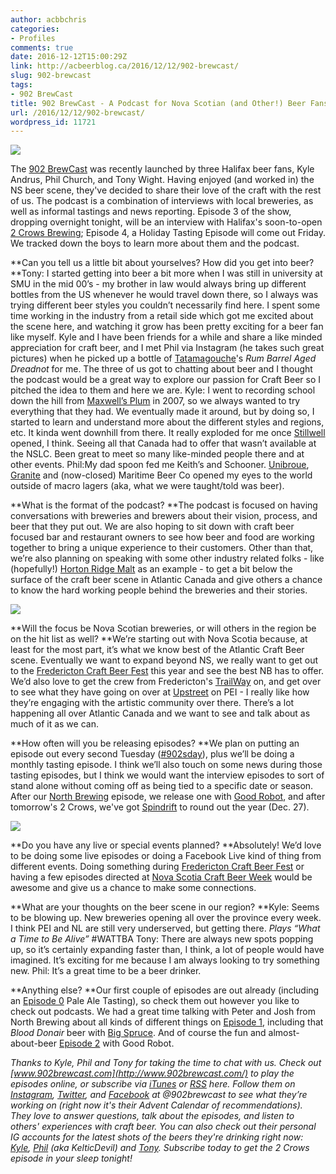 ```yaml
---
author: acbbchris
categories:
- Profiles
comments: true
date: 2016-12-12T15:00:29Z
link: http://acbeerblog.ca/2016/12/12/902-brewcast/
slug: 902-brewcast
tags:
- 902 BrewCast
title: 902 BrewCast - A Podcast for Nova Scotian (and Other!) Beer Fans
url: /2016/12/12/902-brewcast/
wordpress_id: 11721
---
```


[![](http://acbeerblog.ca/wp-content/uploads/2017/12/902recording-300x300.jpg)](http://acbeerblog.ca/wp-content/uploads/2017/12/902recording.jpg)




The [902 BrewCast](http://www.902brewcast.com/) was recently launched by three Halifax beer fans, Kyle Andrus, Phil Church, and Tony Wight. Having enjoyed (and worked in) the NS beer scene, they've decided to share their love of the craft with the rest of us. The podcast is a combination of interviews with local breweries, as well as informal tastings and news reporting. Episode 3 of the show, dropping overnight tonight, will be an interview with Halifax's soon-to-open [2 Crows Brewing](http://2crowsbrewing.com/); Episode 4, a Holiday Tasting Episode will come out Friday. We tracked down the boys to learn more about them and the podcast.




**Can you tell us a little bit about yourselves? How did you get into beer?
**Tony: I started getting into beer a bit more when I was still in university at SMU in the mid 00’s - my brother in law would always bring up different bottles from the US whenever he would travel down there, so I always was trying different beer styles you couldn’t necessarily find here. I spent some time working in the industry from a retail side which got me excited about the scene here, and watching it grow has been pretty exciting for a beer fan like myself. Kyle and I have been friends for a while and share a like minded appreciation for craft beer, and I met Phil via Instagram (he takes such great pictures) when he picked up a bottle of [Tatamagouche](http://tatabrew.com/)'s _Rum Barrel Aged Dreadnot_ for me. The three of us got to chatting about beer and I thought the podcast would be a great way to explore our passion for Craft Beer so I pitched the idea to them and here we are.
Kyle: I went to recording school down the hill from [Maxwell’s Plum](http://www.themaxwellsplum.com/) in 2007, so we always wanted to try everything that they had. We eventually made it around, but by doing so, I started to learn and understand more about the different styles and regions, etc. It kinda went downhill from there. It really exploded for me once [Stillwell](http://www.barstillwell.com/) opened, I think. Seeing all that Canada had to offer that wasn’t available at the NSLC. Been great to meet so many like-minded people there and at other events.
Phil:My dad spoon fed me Keith’s and Schooner. [Unibroue](http://www.unibroue.com/), [Granite](http://www.granitebreweryhalifax.ca/) and (now-closed) Maritime Beer Co opened my eyes to the world outside of macro lagers (aka, what we were taught/told was beer).





**What is the format of the podcast?
**The podcast is focused on having conversations with breweries and brewers about their vision, process, and beer that they put out. We are also hoping to sit down with craft beer focused bar and restaurant owners to see how beer and food are working together to bring a unique experience to their customers. Other than that, we’re also planning on speaking with some other industry related folks - like (hopefully!) [Horton Ridge Malt](https://www.hortonridgemalt.com/) as an example - to get a bit below the surface of the craft beer scene in Atlantic Canada and give others a chance to know the hard working people behind the breweries and their stories.




[![](http://acbeerblog.ca/wp-content/uploads/2017/12/902North-300x300.jpg)](http://acbeerblog.ca/wp-content/uploads/2017/12/902North.jpg)




**Will the focus be Nova Scotian breweries, or will others in the region be on the hit list as well?
**We’re starting out with Nova Scotia because, at least for the most part, it’s what we know best of the Atlantic Craft Beer scene. Eventually we want to expand beyond NS, we really want to get out to the [Fredericton Craft Beer Fest](http://www.frederictoncraftbeerfestival.com/) this year and see the best NB has to offer. We’d also love to get the crew from Fredericton's [TrailWay](http://www.trailwaybrewing.com/) on, and get over to see what they have going on over at [Upstreet](http://upstreetcraftbrewing.com) on PEI - I really like how they’re engaging with the artistic community over there. There’s a lot happening all over Atlantic Canada and we want to see and talk about as much of it as we can.




**How often will you be releasing episodes?
**We plan on putting an episode out every second Tuesday ([#902sday](https://twitter.com/hashtag/902sday?src=hash)), plus we’ll be doing a monthly tasting episode. I think we’ll also touch on some news during those tasting episodes, but I think we would want the interview episodes to sort of stand alone without coming off as being tied to a specific date or season. After our [North Brewing](http://www.northbrewing.ca/) episode, we release one with [Good Robot](http://goodrobotbrewing.ca), and after tomorrow's 2 Crows, we've got [Spindrift](http://spindriftbrewing.com/) to round out the year (Dec. 27).




[![](http://acbeerblog.ca/wp-content/uploads/2017/12/902BrewCast-schedule-300x300.jpg)](http://acbeerblog.ca/wp-content/uploads/2017/12/902BrewCast-schedule.jpg)




**Do you have any live or special events planned?
**Absolutely! We’d love to be doing some live episodes or doing a Facebook Live kind of thing from different events. Doing something during [Fredericton Craft Beer Fest](http://www.frederictoncraftbeerfestival.com/) or having a few episodes directed at [Nova Scotia Craft Beer Week](http://nscraftbeer.ca/craftbeerweek/) would be awesome and give us a chance to make some connections.




**What are your thoughts on the beer scene in our region?
**Kyle: Seems to be blowing up. New breweries opening all over the province every week. I think PEI and NL are still very underserved, but getting there. *Plays “What a Time to Be Alive”* #WATTBA
Tony: There are always new spots popping up, so it’s certainly expanding faster than, I think, a lot of people would have imagined. It’s exciting for me because I am always looking to try something new.
Phil: It’s a great time to be a beer drinker.




**Anything else?
**Our first couple of episodes are out already (including an [Episode 0](https://902brewcast.simplecast.fm/0) Pale Ale Tasting), so check them out however you like to check out podcasts. We had a great time talking with Peter and Josh from North Brewing about all kinds of different things on [Episode 1](https://902brewcast.simplecast.fm/1), including that _Blood Donair_ beer with [Big Spruce](http://www.bigspruce.ca/). And of course the fun and almost-about-beer [Episode 2](https://902brewcast.simplecast.fm/2) with Good Robot.


_Thanks to Kyle, Phil and Tony for taking the time to chat with us. Check out [www.902brewcast.com](http://www.902brewcast.com/) to play the episodes online, or subscribe via [iTunes](https://itunes.apple.com/ca/podcast/902-brewcast/id1177839089) or [RSS](http://simplecast.com/podcasts/2452/rss) here. Follow them on [Instagram](https://www.instagram.com/902brewcast/), [Twitter](https://twitter.com/902BrewCast), and [Facebook](https://www.facebook.com/902brewcast) at @902brewcast to see what they’re working on (right now it's their Advent Calendar of recommendations). They love to answer questions, talk about the episodes, and listen to others' experiences with craft beer. You can also check out their personal IG accounts for the latest shots of the beers they're drinking right now: [Kyle](https://www.instagram.com/kyledandrus/), [Phil](https://www.instagram.com/kelticdevil/) (aka KelticDevil) and [Tony](https://www.instagram.com/tony_important/). Subscribe today to get the 2 Crows episode in your sleep tonight!_
